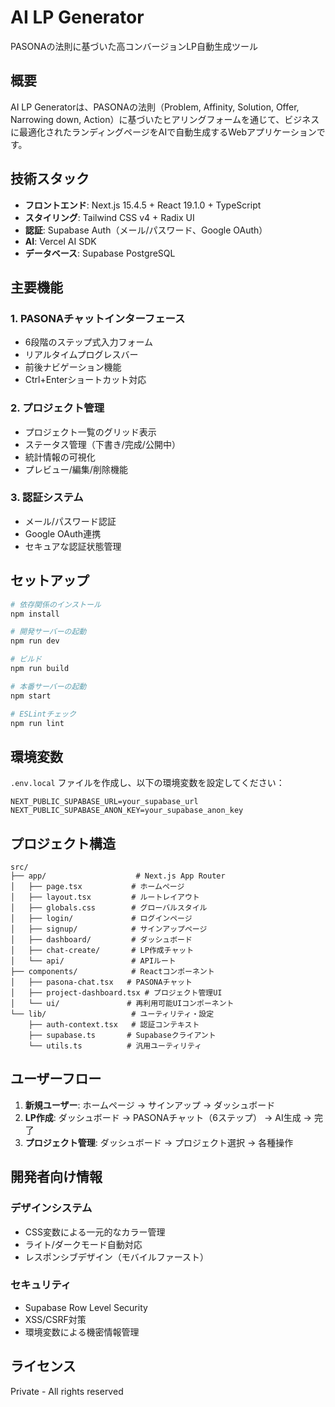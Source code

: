 # AI LP Generator

PASONAの法則に基づいた高コンバージョンLP自動生成ツール

## 概要

AI LP Generatorは、PASONAの法則（Problem, Affinity, Solution, Offer, Narrowing down, Action）に基づいたヒアリングフォームを通じて、ビジネスに最適化されたランディングページをAIで自動生成するWebアプリケーションです。

## 技術スタック

- **フロントエンド**: Next.js 15.4.5 + React 19.1.0 + TypeScript
- **スタイリング**: Tailwind CSS v4 + Radix UI
- **認証**: Supabase Auth（メール/パスワード、Google OAuth）
- **AI**: Vercel AI SDK
- **データベース**: Supabase PostgreSQL

## 主要機能

### 1. PASONAチャットインターフェース
- 6段階のステップ式入力フォーム
- リアルタイムプログレスバー
- 前後ナビゲーション機能
- Ctrl+Enterショートカット対応

### 2. プロジェクト管理
- プロジェクト一覧のグリッド表示
- ステータス管理（下書き/完成/公開中）
- 統計情報の可視化
- プレビュー/編集/削除機能

### 3. 認証システム
- メール/パスワード認証
- Google OAuth連携
- セキュアな認証状態管理

## セットアップ

```bash
# 依存関係のインストール
npm install

# 開発サーバーの起動
npm run dev

# ビルド
npm run build

# 本番サーバーの起動
npm start

# ESLintチェック
npm run lint
```

## 環境変数

`.env.local` ファイルを作成し、以下の環境変数を設定してください：

```env
NEXT_PUBLIC_SUPABASE_URL=your_supabase_url
NEXT_PUBLIC_SUPABASE_ANON_KEY=your_supabase_anon_key
```

## プロジェクト構造

```
src/
├── app/                    # Next.js App Router
│   ├── page.tsx           # ホームページ
│   ├── layout.tsx         # ルートレイアウト
│   ├── globals.css        # グローバルスタイル
│   ├── login/             # ログインページ
│   ├── signup/            # サインアップページ
│   ├── dashboard/         # ダッシュボード
│   ├── chat-create/       # LP作成チャット
│   └── api/               # APIルート
├── components/            # Reactコンポーネント
│   ├── pasona-chat.tsx   # PASONAチャット
│   ├── project-dashboard.tsx # プロジェクト管理UI
│   └── ui/               # 再利用可能UIコンポーネント
└── lib/                   # ユーティリティ・設定
    ├── auth-context.tsx   # 認証コンテキスト
    ├── supabase.ts       # Supabaseクライアント
    └── utils.ts          # 汎用ユーティリティ
```

## ユーザーフロー

1. **新規ユーザー**: ホームページ → サインアップ → ダッシュボード
2. **LP作成**: ダッシュボード → PASONAチャット（6ステップ） → AI生成 → 完了
3. **プロジェクト管理**: ダッシュボード → プロジェクト選択 → 各種操作

## 開発者向け情報

### デザインシステム
- CSS変数による一元的なカラー管理
- ライト/ダークモード自動対応
- レスポンシブデザイン（モバイルファースト）

### セキュリティ
- Supabase Row Level Security
- XSS/CSRF対策
- 環境変数による機密情報管理

## ライセンス

Private - All rights reserved

